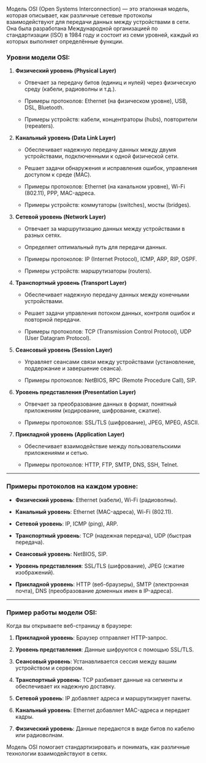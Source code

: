 Модель OSI (Open Systems Interconnection) — это эталонная модель, которая описывает, как различные сетевые протоколы взаимодействуют для передачи данных между устройствами в сети. Она была разработана Международной организацией по стандартизации (ISO) в 1984 году и состоит из семи уровней, каждый из которых выполняет определённые функции.

### Уровни модели OSI:

1. **Физический уровень (Physical Layer)**
    
    - Отвечает за передачу битов (единиц и нулей) через физическую среду (кабели, радиоволны и т.д.).
        
    - Примеры протоколов: Ethernet (на физическом уровне), USB, DSL, Bluetooth.
        
    - Примеры устройств: кабели, концентраторы (hubs), повторители (repeaters).
        
2. **Канальный уровень (Data Link Layer)**
    
    - Обеспечивает надежную передачу данных между двумя устройствами, подключенными к одной физической сети.
        
    - Решает задачи обнаружения и исправления ошибок, управления доступом к среде (MAC).
        
    - Примеры протоколов: Ethernet (на канальном уровне), Wi-Fi (802.11), PPP, MAC-адреса.
        
    - Примеры устройств: коммутаторы (switches), мосты (bridges).
        
3. **Сетевой уровень (Network Layer)**
    
    - Отвечает за маршрутизацию данных между устройствами в разных сетях.
        
    - Определяет оптимальный путь для передачи данных.
        
    - Примеры протоколов: IP (Internet Protocol), ICMP, ARP, RIP, OSPF.
        
    - Примеры устройств: маршрутизаторы (routers).
        
4. **Транспортный уровень (Transport Layer)**
    
    - Обеспечивает надежную передачу данных между конечными устройствами.
        
    - Решает задачи управления потоком данных, контроля ошибок и повторной передачи.
        
    - Примеры протоколов: TCP (Transmission Control Protocol), UDP (User Datagram Protocol).
        
5. **Сеансовый уровень (Session Layer)**
    
    - Управляет сеансами связи между устройствами (установление, поддержание и завершение сеанса).
        
    - Примеры протоколов: NetBIOS, RPC (Remote Procedure Call), SIP.
        
6. **Уровень представления (Presentation Layer)**
    
    - Отвечает за преобразование данных в формат, понятный приложениям (кодирование, шифрование, сжатие).
        
    - Примеры протоколов: SSL/TLS (шифрование), JPEG, MPEG, ASCII.
        
7. **Прикладной уровень (Application Layer)**
    
    - Обеспечивает взаимодействие между пользовательскими приложениями и сетью.
        
    - Примеры протоколов: HTTP, FTP, SMTP, DNS, SSH, Telnet.
        

---

### Примеры протоколов на каждом уровне:

- **Физический уровень**: Ethernet (кабели), Wi-Fi (радиоволны).
    
- **Канальный уровень**: Ethernet (MAC-адреса), Wi-Fi (802.11).
    
- **Сетевой уровень**: IP, ICMP (ping), ARP.
    
- **Транспортный уровень**: TCP (надежная передача), UDP (быстрая передача).
    
- **Сеансовый уровень**: NetBIOS, SIP.
    
- **Уровень представления**: SSL/TLS (шифрование), JPEG (сжатие изображений).
    
- **Прикладной уровень**: HTTP (веб-браузеры), SMTP (электронная почта), DNS (преобразование доменных имен в IP-адреса).
    

---

### Пример работы модели OSI:

Когда вы открываете веб-страницу в браузере:

1. **Прикладной уровень**: Браузер отправляет HTTP-запрос.
    
2. **Уровень представления**: Данные шифруются с помощью SSL/TLS.
    
3. **Сеансовый уровень**: Устанавливается сессия между вашим устройством и сервером.
    
4. **Транспортный уровень**: TCP разбивает данные на сегменты и обеспечивает их надежную доставку.
    
5. **Сетевой уровень**: IP добавляет адреса и маршрутизирует пакеты.
    
6. **Канальный уровень**: Ethernet добавляет MAC-адреса и передает кадры.
    
7. **Физический уровень**: Данные передаются в виде битов по кабелю или радиоволнам.
    

Модель OSI помогает стандартизировать и понимать, как различные технологии взаимодействуют в сетях.